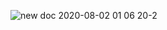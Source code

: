 ![new doc 2020-08-02 01 06 20-2](https://user-images.githubusercontent.com/43926105/89133103-d82d0200-d536-11ea-8e16-b76a99e7c3ba.jpg)
